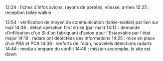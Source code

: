 12:24 : fiches d'infos avions, rayons de portées, vitesse, armes
12:25 : reception talkie walkie

13:54 : vérification de moyen de communication (talkie-walkie) par lien sur mail
14:06 : début opération first strike (par mail)
14:12 : demande d'infiltration d'un SI d'un fabriquant d'avion pour l'Estaovakie par l'état major
14:19 : radars ont détéctées des informations
14:25 : mise en place d'un PRA et PCA
14:38 : renforts de l'otan, nouvelels détections radarts
14:44 : media s'empare du conflit
14:48 : mission accomplie, le site est down